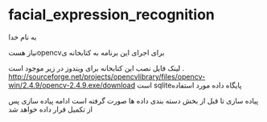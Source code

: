 facial_expression_recognition
=============================
به نام خدا


نیاز هستopencvبرای اجرای این برنامه به کتابخانه ی 

لینک فایل نصب این کتابخانه برای ویندوز در زیر موجود است .
http://sourceforge.net/projects/opencvlibrary/files/opencv-win/2.4.9/opencv-2.4.9.exe/download
است sqliteپایگاه داده مورد استفاده 
 
پیاده سازی تا قبل از بخش دسته بندی داده ها صورت گرفته است
ادامه پیاده سازی پس از تکمیل قرار داده خواهد شد
